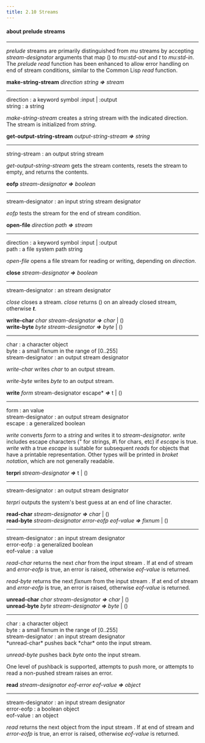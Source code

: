 ```yaml
---
title: 2.10 Streams
---
```


#### **about prelude streams**

<hr>

*prelude* streams are primarily distinguished from *mu* streams by accepting *stream-designator* arguments that map () to *mu:std-out* and *t* to *mu:std-in*. The *prelude* *read* function has been enhanced to allow error handling on end of stream conditions, similar to the Common Lisp *read* function.

 

**make-string-stream**  *direction string* ***=>*** *stream*

<hr>

<div class="list">
<span class="dfn">direction</span> : a <span class="dfn">keyword symbol</span> :input | :output</br>
<span class="dfn">string</span> : a <span class="dfn">string</span></br>
</div>



*make-string-stream* creates a string stream with the indicated direction. The stream is initialized from *string*.



**get-output-string-stream** *output-string-stream* ***=>*** *string*

<hr>

<div class="list">
<span class="dfn">string-stream</span> : an output <span class="dfn">string stream</span></br>
</div>



*get-output-string-stream* gets the stream contents, resets the stream to empty, and returns the contents.



**eofp** *stream-designator* ***=>*** *boolean*

<hr>

<div class="list">
<span class="dfn">stream-designator</span> : an input <span class="dfn">string stream designator</span></br>
</div>




*eofp* tests the stream for the end of stream condition.



**open-file** *direction path* ***=>*** *stream*

<hr>

<div class="list">
<span class="dfn">direction</span> : a <span class="dfn">keyword symbol</span> :input | :output</br>
<span class="dfn">path</span> : a file system path <span class="dfn">string</span></br>
</div>

*open-file* opens a file stream for reading or writing, depending on *direction*.



**close** *stream-designator* ***=>*** *boolean*

<hr>

<div class="list">
<span class="dfn">stream-designator</span> : an <span class="dfn">stream designator</span></br>
</div>



*close* closes a stream. *close* returns () on an already closed stream, otherwise ***t***.



**write-char** *char stream-designator*  ***=>*** *char* | ()</br>
**write-byte** *byte stream-designator*  ***=>*** *byte* | ()

<hr>

<div class="list">
<span class="dfn">char</span> : a <span class="dfn">character</span> object</br>
<span class="dfn">byte</span> : a small <span class="dfn">fixnum</span> in the range of [0..255]</br>
<span class="dfn">stream-designator</span> : an output <span class="dfn">stream designator</span></br>
</div>



*write-char* writes *char* to an output stream.

*write-byte* writes *byte* to an output stream.



**write**  *form* stream-designator escape*  ***=>*** t | ()

<hr>
<div class="list">
<span class="dfn">form</span> : an <span class="dfn">value</span></br>
<span class="dfn">stream-designator</span> : an output <span class="dfn">stream designator</span></br>
<span class="dfn">escape</span> : a <span class="dfn">generalized boolean</span></br>
</div>



*write* converts *form* to a *string* and writes it to *stream-designator*. *write* includes escape characters (" for strings, #\ for chars, etc) if *escape* is true. *write* with a true *escape* is suitable for subsequent *read*s for objects that have a printable representation. Other types will be printed in *broket notation*, which are not generally readable.



**terpri**  *stream-designator*  ***=>*** t | ()

<hr>

<div class="list">
<span class="dfn">stream-designator</span> : an output <span class="dfn">stream designator</span></br>
</div>

*terpri* outputs the system's best guess at an end of line character.



**read-char**  *stream-designator*  ***=>*** *char* | ()</br>
**read-byte** *stream-designator error-eofp eof-value*  ***=>*** *fixnum* | ()

<hr>
<div class="list">
<span class="dfn">stream-designator</span> : an input <span class="dfn">stream designator</span></br>
<span class="dfn">error-eofp</span> : a <span class="dfn">generalized boolean</span></br>
<span class="dfn">eof-value</span> : a <span class="dfn">value</span></br>
</div>

*read-char* returns the next *char* from the input stream . If at end of stream and *error-eofp* is true, an error is raised, otherwise *eof-value* is returned.

*read-byte* returns the next *fixnum* from the input stream . If at end of stream and *error-eofp* is true, an error is raised, otherwise *eof-value* is returned.



**unread-char** *char stream-designator*  ***=>*** *char* | ()</br>
**unread-byte** *byte stream-designator*  ***=>*** *byte* | ()

<hr>

<div class="list">
<span class="dfn">char</span> : a <span class="dfn">character</span> object</br>
<span class="dfn">byte</span> : a small <span class="dfn">fixnum</span> in the range of [0..255]</br>
<span class="dfn">stream-designator</span> : an input <span class="dfn">stream designator</span></br>
</div>
*unread-char* pushes back *char* onto the input stream.

*unread-byte* pushes back *byte* onto the input stream. 

One level of pushback is supported, attempts to push more, or attempts to read a non-pushed stream raises an error.



**read**  *stream-designator eof-error eof-value*  ***=>*** *object*

<hr>

<div class="list">
<span class="dfn">stream-designator</span> : an input <span class="dfn">stream designator</span></br>
<span class="dfn">error-eofp</span> : a <span class="dfn">boolean</span> object</br>
<span class="dfn">eof-value</span> : an <span class="dfn">object</span></br>
</div>



*read* returns the next object from the input stream . If at end of stream and *error-eofp* is true, an error is raised, otherwise *eof-value* is returned.